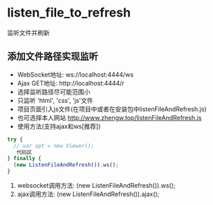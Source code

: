 # listen_file_to_refresh

监听文件并刷新

## 添加文件路径实现监听
- WebSocket地址: ws://localhost:4444/ws
- Ajax GET地址: http://localhost:4444/r
- 选择监听路径尽可能范围小
- 只监听 'html', 'css', 'js'文件
- 项目页面引入js文件(在项目中或者在安装包中listenFileAndRefresh.js)
- 也可选择本人网站 http://www.zhengw.top/listenFileAndRefresh.js
- 使用方法(支持ajax和ws[推荐])

```js
try {
  // var opt = new Viewer();
   代码区
} finally {
  (new ListenFileAndRefresh()).ws();
}
```

1. websocket调用方法: (new ListenFileAndRefresh()).ws();
2. ajax调用方法: (new ListenFileAndRefresh()).ajax();
